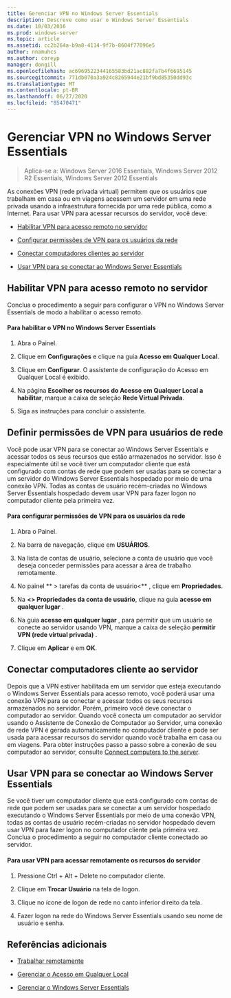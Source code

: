 ```yaml
---
title: Gerenciar VPN no Windows Server Essentials
description: Descreve como usar o Windows Server Essentials
ms.date: 10/03/2016
ms.prod: windows-server
ms.topic: article
ms.assetid: cc2b264a-b9a8-4114-9f7b-8604f77096e5
author: nnamuhcs
ms.author: coreyp
manager: dongill
ms.openlocfilehash: ac6969522344165583bd21ac882fa7b4f6695145
ms.sourcegitcommit: 771db070a3a924c8265944e21bf9bd85350dd93c
ms.translationtype: MT
ms.contentlocale: pt-BR
ms.lasthandoff: 06/27/2020
ms.locfileid: "85470471"
---
```

# <a name="manage-vpn-in-windows-server-essentials"></a>Gerenciar VPN no Windows Server Essentials

>Aplica-se a: Windows Server 2016 Essentials, Windows Server 2012 R2 Essentials, Windows Server 2012 Essentials

 As conexões VPN (rede privada virtual) permitem que os usuários que trabalham em casa ou em viagens acessem um servidor em uma rede privada usando a infraestrutura fornecida por uma rede pública, como a Internet. Para usar VPN para acessar recursos do servidor, você deve:

-   [Habilitar VPN para acesso remoto no servidor](Manage-VPN-in-Windows-Server-Essentials.md#BKMK_1)

-   [Configurar permissões de VPN para os usuários da rede](Manage-VPN-in-Windows-Server-Essentials.md#BKMK_2)

-   [Conectar computadores clientes ao servidor](Manage-VPN-in-Windows-Server-Essentials.md#BKMK_Connect)

-   [Usar VPN para se conectar ao Windows Server Essentials](Manage-VPN-in-Windows-Server-Essentials.md#BKMK_3)

##  <a name="enable-vpn-for-remote-access-on-the-server"></a><a name="BKMK_1"></a>Habilitar VPN para acesso remoto no servidor
 Conclua o procedimento a seguir para configurar o VPN no Windows Server Essentials de modo a habilitar o acesso remoto.

#### <a name="to-enable-vpn-in-windows-server-essentials"></a>Para habilitar o VPN no Windows Server Essentials

1.  Abra o Painel.

2.  Clique em **Configurações** e clique na guia **Acesso em Qualquer Local**.

3.  Clique em **Configurar**. O assistente de configuração do Acesso em Qualquer Local é exibido.

4.  Na página **Escolher os recursos do Acesso em Qualquer Local a habilitar**, marque a caixa de seleção **Rede Virtual Privada**.

5.  Siga as instruções para concluir o assistente.

##  <a name="set-vpn-permissions-for-network-users"></a><a name="BKMK_2"></a>Definir permissões de VPN para usuários de rede
 Você pode usar VPN para se conectar ao Windows Server Essentials e acessar todos os seus recursos que estão armazenados no servidor. Isso é especialmente útil se você tiver um computador cliente que está configurado com contas de rede que podem ser usadas para se conectar a um servidor do Windows Server Essentials hospedado por meio de uma conexão VPN. Todas as contas de usuário recém-criadas no Windows Server Essentials hospedado devem usar VPN para fazer logon no computador cliente pela primeira vez.

#### <a name="to-set-vpn-permissions-for-network-users"></a>Para configurar permissões de VPN para os usuários da rede

1.  Abra o Painel.

2.  Na barra de navegação, clique em **USUÁRIOS**.

3.  Na lista de contas de usuário, selecione a conta de usuário que você deseja conceder permissões para acessar a área de trabalho remotamente.

4.  No painel ** \> tarefas da conta de usuário<** , clique em **Propriedades**.

5.  Na **<\> Propriedades da conta de usuário**, clique na guia **acesso em qualquer lugar** .

6.  Na guia **acesso em qualquer lugar** , para permitir que um usuário se conecte ao servidor usando VPN, marque a caixa de seleção **permitir VPN (rede virtual privada)** .

7.  Clique em **Aplicar** e em **OK**.

##  <a name="connect-client-computers-to-the-server"></a><a name="BKMK_Connect"></a>Conectar computadores cliente ao servidor
 Depois que a VPN estiver habilitada em um servidor que esteja executando o Windows Server Essentials para acesso remoto, você poderá usar uma conexão VPN para se conectar e acessar todos os seus recursos armazenados no servidor. Porém, primeiro você deve conectar o computador ao servidor. Quando você conecta um computador ao servidor usando o Assistente de Conexão de Computador ao Servidor, uma conexão de rede VPN é gerada automaticamente no computador cliente e pode ser usada para acessar recursos do servidor quando você trabalha em casa ou em viagens. Para obter instruções passo a passo sobre a conexão de seu computador ao servidor, consulte [Connect computers to the server](../use/Get-Connected-in-Windows-Server-Essentials.md#BKMK_9).

##  <a name="use-vpn-to-connect-to-windows-server-essentials"></a><a name="BKMK_3"></a>Usar VPN para se conectar ao Windows Server Essentials
 Se você tiver um computador cliente que está configurado com contas de rede que podem ser usadas para se conectar a um servidor hospedado executando o Windows Server Essentials por meio de uma conexão VPN, todas as contas de usuário recém-criadas no servidor hospedado devem usar VPN para fazer logon no computador cliente pela primeira vez. Conclua o procedimento a seguir no computador cliente conectado ao servidor.

#### <a name="to-use-vpn-to-remotely-access-server-resources"></a>Para usar VPN para acessar remotamente os recursos do servidor

1.  Pressione Ctrl + Alt + Delete no computador cliente.

2.  Clique em **Trocar Usuário** na tela de logon.

3.  Clique no ícone de logon de rede no canto inferior direito da tela.

4.  Fazer logon na rede do Windows Server Essentials usando seu nome de usuário e senha.

## <a name="additional-references"></a>Referências adicionais

-   [Trabalhar remotamente](../use/Work-Remotely-in-Windows-Server-Essentials.md)

-   [Gerenciar o Acesso em Qualquer Local](Manage-Anywhere-Access-in-Windows-Server-Essentials.md)

-   [Gerenciar o Windows Server Essentials](Manage-Windows-Server-Essentials.md)
